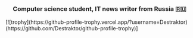 <!-- <img src="header.png"> -->

<h1 align="center">
<!-- <img src="https://github.com/blackcater/blackcater/raw/main/images/Hi.gif" height="32"/></h1> -->
<h3 align="center">Computer science student, IT news writer from Russia 🇷🇺</h3>
[![trophy](https://github-profile-trophy.vercel.app/?username=Destraktor)(https://github.com/Destraktor/github-profile-trophy)]
<!---
Destraktor/Destraktor is a ✨ special ✨ repository because its `README.md` (this file) appears on your GitHub profile.
You can click the Preview link to take a look at your changes.
--->
